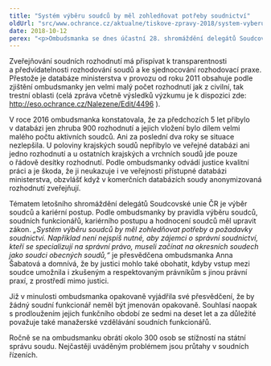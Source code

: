 ```yaml
---
title: "Systém výběru soudců by měl zohledňovat potřeby soudnictví"
oldUrl: "src/www.ochrance.cz/aktualne/tiskove-zpravy-2018/system-vyberu-soudcu-by-mel-zohlednovat-potreby-soudnictvi"
date: 2018-10-12
perex: "<p>Ombudsmanka se dnes účastní 28. shromáždění delegátů Soudcovské unie ČR. Se soudci chce při této příležitosti hovořit především o aktuálních tématech justice, s nimiž se v rámci své činnosti setkává. Upozornit chce především na dlouhodobě přetrvávající nedostatky ve zveřejňování soudních rozhodnutí v databázi Ministerstva spravedlnosti.</p>"
---
```


<!-- imported from the old website -->

<p>Zveřejňování soudních rozhodnutí má přispívat k transparentnosti a předvídatelnosti rozhodování soudů a ke sjednocování rozhodovací praxe. Přestože je databáze ministerstva v provozu od roku 2011 obsahuje podle zjištění ombudsmanky jen velmi malý počet rozhodnutí jak z civilní, tak trestní oblasti (celá zpráva včetně výsledků výzkumu je k dispozici zde: <a title="Otevření do nového okna" href="http://eso.ochrance.cz/Nalezene/Edit/4496" target="_blank">http://eso.ochrance.cz/Nalezene/Edit/4496</a> <img alt="" src="https://www.ochrance.cz/typo3/ext/od_linkdesc/icons/external.gif" class="od_linkdesc_icon_external" />). </p> <p>V roce 2016 ombudsmanka konstatovala, že za předchozích 5 let přibylo v databázi jen zhruba 900 rozhodnutí a jejich vložení bylo dílem velmi malého počtu aktivních soudců. Ani za poslední dva roky se situace nezlepšila. U poloviny krajských soudů nepřibylo ve veřejné databázi ani jedno rozhodnutí a u ostatních krajských a vrchních soudů jde pouze o řádově desítky rozhodnutí. Podle ombudsmanky odvádí justice kvalitní práci a je škoda, že ji neukazuje i ve veřejnosti přístupné databázi ministerstva, obzvlášť když v komerčních databázích soudy anonymizovaná rozhodnutí zveřejňují.</p> <p>Tématem letošního shromáždění delegátů Soudcovské unie ČR je výběr soudců a kariérní postup. Podle ombudsmanky by pravidla výběru soudců, soudních funkcionářů, kariérního postupu a hodnocení soudců měl upravit zákon.<i> „Systém výběru soudců by měl zohledňovat potřeby a požadavky soudnictví. Například není nejspíš nutné, aby zájemci o správní soudnictví, kteří se specializují na správní právo, museli začínat na okresních soudech jako soudci obecných soudů,“</i> je přesvědčena ombudsmanka Anna Šabatová a domnívá, že by justici mohlo také obohatit, kdyby vstup mezi soudce umožnila i zkušeným a respektovaným právníkům s jinou právní praxí, z prostředí mimo justici.</p> <p>Již v minulosti ombudsmanka opakovaně vyjádřila své přesvědčení, že by žádný soudní funkcionář neměl být jmenován opakovaně. Souhlasí naopak s prodloužením jejich funkčního období ze sedmi na deset let a za důležité považuje také manažerské vzdělávání soudních funkcionářů.</p> <p>Ročně se na ombudsmanku obrátí okolo 300 osob se stížností na státní správu soudu. Nejčastěji uváděným problémem jsou průtahy v soudních řízeních.</p>
